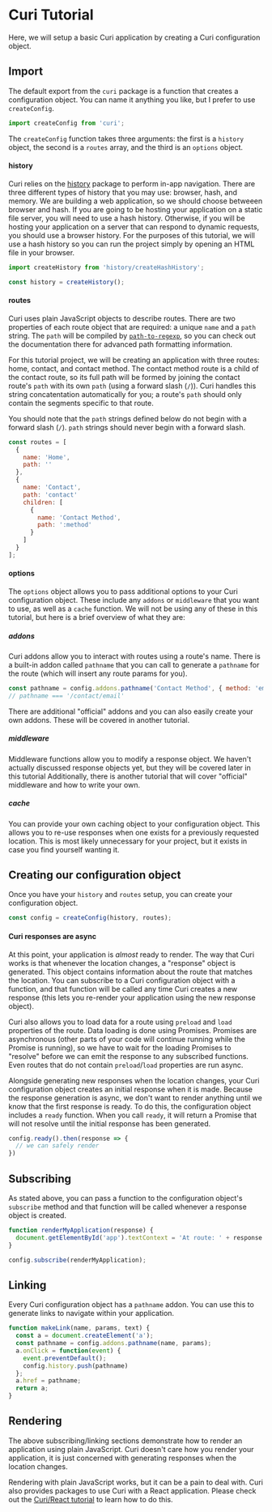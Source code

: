 # Curi Tutorial

Here, we will setup a basic Curi application by creating a Curi configuration object.

## Import

The default export from the `curi` package is a function that creates a configuration object. You can name it anything you like, but I prefer to use `createConfig`.

```js
import createConfig from 'curi';
```

The `createConfig` function takes three arguments: the first is a `history` object, the second is a `routes` array, and the third is an `options` object.

#### history

Curi relies on the [history](https://github.com/ReactTraining/history) package to perform in-app navigation. There are three different types of history that you may use: browser, hash, and memory. We are building a web application, so we should choose betweeen browser and hash. If you are going to be hosting your application on a static file server, you will need to use a hash history. Otherwise, if you will be hosting your application on a server that can respond to dynamic requests, you should use a browser history. For the purposes of this tutorial, we will use a hash history so you can run the project simply by opening an HTML file in your browser.

```js
import createHistory from 'history/createHashHistory';

const history = createHistory();
```

#### routes

Curi uses plain JavaScript objects to describe routes. There are two properties of each route object that are required: a unique `name` and a `path` string. The `path` will be compiled by [`path-to-regexp`](https://github.com/pillarjs/path-to-regexp), so you can check out the documentation there for advanced path formatting information.

For this tutorial project, we will be creating an application with three routes: home, contact, and contact method. The contact method route is a child of the contact route, so its full path will be formed by joining the contact route's `path` with its own `path` (using a forward slash (`/`)). Curi handles this string concatentation automatically for you; a route's `path` should only contain the segments specific to that route.

You should note that the `path` strings defined below do not begin with a forward slash (`/`). `path` strings should never begin with a forward slash.

```js
const routes = [
  {
    name: 'Home',
    path: ''
  },
  {
    name: 'Contact',
    path: 'contact'
    children: [
      {
        name: 'Contact Method',
        path: ':method'
      }
    ]
  }
];
```

#### options

The `options` object allows you to pass additional options to your Curi configuration object. These include any `addons` or `middleware` that you want to use, as well as a `cache` function. We will not be using any of these in this tutorial, but here is a brief overview of what they are:

##### addons

Curi addons allow you to interact with routes using a route's name. There is a built-in addon called `pathname` that you can call to generate a `pathname` for the route (which will insert any route params for you).

```js
const pathname = config.addons.pathname('Contact Method', { method: 'email' });
// pathname === '/contact/email'
```

There are additional "official" addons and you can also easily create your own addons. These will be covered in another tutorial.

##### middleware

Middleware functions allow you to modify a response object. We haven't actually discussed response objects yet, but they will be covered later in this tutorial Additionally, there is another tutorial that will cover "official" middleware and how to write your own.

##### cache

You can provide your own caching object to your configuration object. This allows you to re-use responses when one exists for a previously requested location. This is most likely unnecessary for your project, but it exists in case you find yourself wanting it.

## Creating our configuration object

Once you have your `history` and `routes` setup, you can create your configuration object.

```js
const config = createConfig(history, routes);
```

#### Curi responses are async

At this point, your application is _almost_ ready to render. The way that Curi works is that whenever the location changes, a "response" object is generated. This object contains information about the route that matches the location. You can subscribe to a Curi configuration object with a function, and that function will be called any time Curi creates a new response (this lets you re-render your application using the new response object).

Curi also allows you to load data for a route using `preload` and `load` properties of the route. Data loading is done using Promises. Promises are asynchronous (other parts of your code will continue running while the Promise is running), so we have to wait for the loading Promises to "resolve" before we can emit the response to any subscribed functions. Even routes that do not contain `preload`/`load` properties are run async.

Alongside generating new responses when the location changes, your Curi configuration object creates an initial response when it is made. Because the response generation is async, we don't want to render anything until we know that the first response is ready. To do this, the configuration object includes a `ready` function. When you call `ready`, it will return a Promise that will not resolve until the initial response has been generated.

```js
config.ready().then(response => {
  // we can safely render
})
```

## Subscribing

As stated above, you can pass a function to the configuration object's `subscribe` method and that function will be called whenever a response object is created.

```js
function renderMyApplication(response) {
  document.getElementById('app').textContext = 'At route: ' + response.name;
}

config.subscribe(renderMyApplication);
```

## Linking

Every Curi configuration object has a `pathname` addon. You can use this to generate links to navigate within your application.

```js
function makeLink(name, params, text) {
  const a = document.createElement('a');
  const pathname = config.addons.pathname(name, params);
  a.onClick = function(event) {
    event.preventDefault();
    config.history.push(pathname)
  };
  a.href = pathname;
  return a;
}
```

## Rendering

The above subscribing/linking sections demonstrate how to render an application using plain JavaScript. Curi doesn't care how you render your application, it is just concerned with generating responses when the location changes.

Rendering with plain JavaScript works, but it can be a pain to deal with. Curi also provides packages to use Curi with a React application. Please check out the [Curi/React tutorial](./02-curi-react.md) to learn how to do this.
